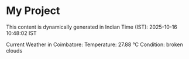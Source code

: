 # My Project

This content is dynamically generated in Indian Time (IST): 2025-10-16 10:48:02 IST


Current Weather in Coimbatore:
Temperature: 27.88 °C
Condition: broken clouds
